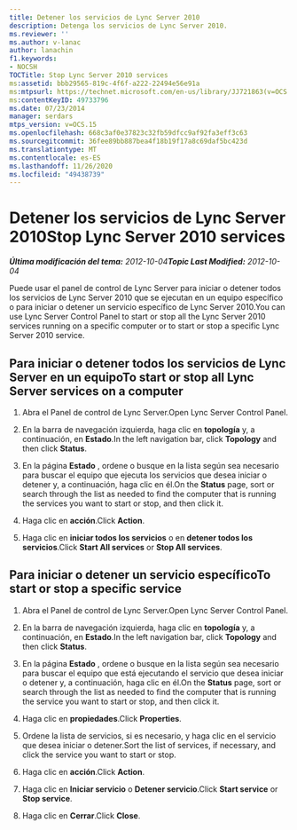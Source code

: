 ```yaml
---
title: Detener los servicios de Lync Server 2010
description: Detenga los servicios de Lync Server 2010.
ms.reviewer: ''
ms.author: v-lanac
author: lanachin
f1.keywords:
- NOCSH
TOCTitle: Stop Lync Server 2010 services
ms:assetid: bbb29565-819c-4f6f-a222-22494e56e91a
ms:mtpsurl: https://technet.microsoft.com/en-us/library/JJ721863(v=OCS.15)
ms:contentKeyID: 49733796
ms.date: 07/23/2014
manager: serdars
mtps_version: v=OCS.15
ms.openlocfilehash: 668c3af0e37823c32fb59dfcc9af92fa3eff3c63
ms.sourcegitcommit: 36fee89bb887bea4f18b19f17a8c69daf5bc423d
ms.translationtype: MT
ms.contentlocale: es-ES
ms.lasthandoff: 11/26/2020
ms.locfileid: "49438739"
---
```

# <a name="stop-lync-server-2010-services"></a><span data-ttu-id="351f7-103">Detener los servicios de Lync Server 2010</span><span class="sxs-lookup"><span data-stu-id="351f7-103">Stop Lync Server 2010 services</span></span>

<div data-xmlns="http://www.w3.org/1999/xhtml">

<div class="topic" data-xmlns="http://www.w3.org/1999/xhtml" data-msxsl="urn:schemas-microsoft-com:xslt" data-cs="https://msdn.microsoft.com/">

<div data-asp="https://msdn2.microsoft.com/asp">



</div>

<div id="mainSection">

<div id="mainBody"><span data-ttu-id="351f7-104">

<span> </span></span><span class="sxs-lookup"><span data-stu-id="351f7-104">

<span> </span></span></span>

<span data-ttu-id="351f7-105">_**Última modificación del tema:** 2012-10-04_</span><span class="sxs-lookup"><span data-stu-id="351f7-105">_**Topic Last Modified:** 2012-10-04_</span></span>

<span data-ttu-id="351f7-106">Puede usar el panel de control de Lync Server para iniciar o detener todos los servicios de Lync Server 2010 que se ejecutan en un equipo específico o para iniciar o detener un servicio específico de Lync Server 2010.</span><span class="sxs-lookup"><span data-stu-id="351f7-106">You can use Lync Server Control Panel to start or stop all the Lync Server 2010 services running on a specific computer or to start or stop a specific Lync Server 2010 service.</span></span>

<div>

## <a name="to-start-or-stop-all-lync-server-services-on-a-computer"></a><span data-ttu-id="351f7-107">Para iniciar o detener todos los servicios de Lync Server en un equipo</span><span class="sxs-lookup"><span data-stu-id="351f7-107">To start or stop all Lync Server services on a computer</span></span>

1.  <span data-ttu-id="351f7-108">Abra el Panel de control de Lync Server.</span><span class="sxs-lookup"><span data-stu-id="351f7-108">Open Lync Server Control Panel.</span></span>

2.  <span data-ttu-id="351f7-109">En la barra de navegación izquierda, haga clic en **topología** y, a continuación, en **Estado**.</span><span class="sxs-lookup"><span data-stu-id="351f7-109">In the left navigation bar, click **Topology** and then click **Status**.</span></span>

3.  <span data-ttu-id="351f7-110">En la página **Estado** , ordene o busque en la lista según sea necesario para buscar el equipo que ejecuta los servicios que desea iniciar o detener y, a continuación, haga clic en él.</span><span class="sxs-lookup"><span data-stu-id="351f7-110">On the **Status** page, sort or search through the list as needed to find the computer that is running the services you want to start or stop, and then click it.</span></span>

4.  <span data-ttu-id="351f7-111">Haga clic en **acción**.</span><span class="sxs-lookup"><span data-stu-id="351f7-111">Click **Action**.</span></span>

5.  <span data-ttu-id="351f7-112">Haga clic en **iniciar todos los servicios** o en **detener todos los servicios**.</span><span class="sxs-lookup"><span data-stu-id="351f7-112">Click **Start All services** or **Stop All services**.</span></span>

</div>

<div>

## <a name="to-start-or-stop-a-specific-service"></a><span data-ttu-id="351f7-113">Para iniciar o detener un servicio específico</span><span class="sxs-lookup"><span data-stu-id="351f7-113">To start or stop a specific service</span></span>

1.  <span data-ttu-id="351f7-114">Abra el Panel de control de Lync Server.</span><span class="sxs-lookup"><span data-stu-id="351f7-114">Open Lync Server Control Panel.</span></span>

2.  <span data-ttu-id="351f7-115">En la barra de navegación izquierda, haga clic en **topología** y, a continuación, en **Estado**.</span><span class="sxs-lookup"><span data-stu-id="351f7-115">In the left navigation bar, click **Topology** and then click **Status**.</span></span>

3.  <span data-ttu-id="351f7-116">En la página **Estado** , ordene o busque en la lista según sea necesario para buscar el equipo que está ejecutando el servicio que desea iniciar o detener y, a continuación, haga clic en él.</span><span class="sxs-lookup"><span data-stu-id="351f7-116">On the **Status** page, sort or search through the list as needed to find the computer that is running the service you want to start or stop, and then click it.</span></span>

4.  <span data-ttu-id="351f7-117">Haga clic en **propiedades**.</span><span class="sxs-lookup"><span data-stu-id="351f7-117">Click **Properties**.</span></span>

5.  <span data-ttu-id="351f7-118">Ordene la lista de servicios, si es necesario, y haga clic en el servicio que desea iniciar o detener.</span><span class="sxs-lookup"><span data-stu-id="351f7-118">Sort the list of services, if necessary, and click the service you want to start or stop.</span></span>

6.  <span data-ttu-id="351f7-119">Haga clic en **acción**.</span><span class="sxs-lookup"><span data-stu-id="351f7-119">Click **Action**.</span></span>

7.  <span data-ttu-id="351f7-120">Haga clic en **Iniciar servicio** o **Detener servicio**.</span><span class="sxs-lookup"><span data-stu-id="351f7-120">Click **Start service** or **Stop service**.</span></span>

8.  <span data-ttu-id="351f7-121">Haga clic en **Cerrar**.</span><span class="sxs-lookup"><span data-stu-id="351f7-121">Click **Close**.</span></span>

<span data-ttu-id="351f7-122"></div>

</div>

<span> </span>

</div>

</div>

</span><span class="sxs-lookup"><span data-stu-id="351f7-122"></div>

</div>

<span> </span>

</div>

</div>

</span></span></div>

